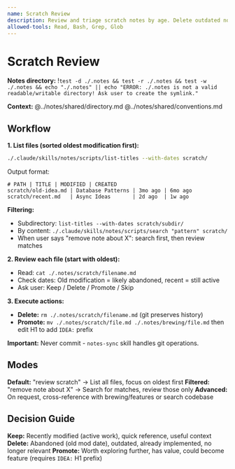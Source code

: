 ```yaml
---
name: Scratch Review
description: Review and triage scratch notes by age. Delete outdated notes, keep active ones, promote valuable ideas to brewing. Use when user says "review scratch", "check scratch", "clean up scratch", "triage notes", "remove that old note about X", "scrap that note", or asks to check old scratch items.
allowed-tools: Read, Bash, Grep, Glob
---
```


# Scratch Review

**Notes directory:** !`test -d ./.notes && test -r ./.notes && test -w ./.notes && echo "./.notes" || echo "ERROR: ./.notes is not a valid readable/writable directory! Ask user to create the symlink."`

**Context:** @../notes/shared/directory.md @../notes/shared/conventions.md

## Workflow

**1. List files (sorted oldest modification first):**
```bash
./.claude/skills/notes/scripts/list-titles --with-dates scratch/
```
Output format:
```
# PATH | TITLE | MODIFIED | CREATED
scratch/old-idea.md | Database Patterns | 3mo ago | 6mo ago
scratch/recent.md   | Async Ideas       | 2d ago  | 1w ago
```

**Filtering:**
- Subdirectory: `list-titles --with-dates scratch/subdir/`
- By content: `./.claude/skills/notes/scripts/search "pattern" scratch/`
- When user says "remove note about X": search first, then review matches

**2. Review each file (start with oldest):**
- Read: `cat ./.notes/scratch/filename.md`
- Check dates: Old modification = likely abandoned, recent = still active
- Ask user: Keep / Delete / Promote / Skip

**3. Execute actions:**
- **Delete:** `rm ./.notes/scratch/filename.md` (git preserves history)
- **Promote:** `mv ./.notes/scratch/file.md ./.notes/brewing/file.md` then edit H1 to add `IDEA:` prefix

**Important:** Never commit - `notes-sync` skill handles git operations.

## Modes

**Default:** "review scratch" → List all files, focus on oldest first
**Filtered:** "remove note about X" → Search for matches, review those only
**Advanced:** On request, cross-reference with brewing/features or search codebase

## Decision Guide

**Keep:** Recently modified (active work), quick reference, useful context
**Delete:** Abandoned (old mod date), outdated, already implemented, no longer relevant
**Promote:** Worth exploring further, has value, could become feature (requires `IDEA:` H1 prefix)
